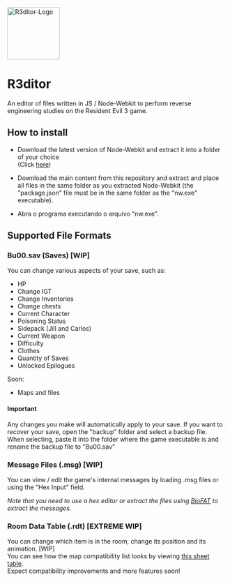 <img src="https://raw.githubusercontent.com/themitosan/R3ditor/master/App/Img/logo.png" alt="R3ditor-Logo" draggable="false" width="120" height="120">

# R3ditor
An editor of files written in JS / Node-Webkit to perform reverse engineering studies on the Resident Evil 3 game.

## How to install
- Download the latest version of Node-Webkit and extract it into a folder of your choice<br>(Click <a href="http://nwjs.io" target="_blank">here</a>)

- Download the main content from this repository and extract and place all files in the same folder as you extracted Node-Webkit (the "package.json" file must be in the same folder as the "nw.exe" executable).
- Abra o programa executando o arquivo "nw.exe".

## Supported File Formats

### Bu00.sav (Saves) [WIP]
You can change various aspects of your save, such as:

- HP
- Change IGT
- Change Inventories
- Change chests
- Current Character
- Poisoning Status
- Sidepack (Jill and Carlos)
- Current Weapon
- Difficulty
- Clothes
- Quantity of Saves
- Unlocked Epilogues

Soon:

- Maps and files

#### Important
Any changes you make will automatically apply to your save.
If you want to recover your save, open the "backup" folder and select a backup file. <br>
When selecting, paste it into the folder where the game executable is and rename the backup file to "Bu00.sav"

### Message Files (.msg) [WIP]
You can view / edit the game's internal messages by loading .msg files or using the "Hex Input" field.

<i>Note that you need to use a hex editor or extract the files using <a href="https://www.romhacking.net/utilities/1019/" target="_blank">BioFAT</a> to extract the messages.</i>

### Room Data Table (.rdt) [EXTREME WIP]
You can change which item is in the room, change its position and its animation. [WIP]<br>
You can see how the map compatibility list looks by viewing <a href="https://docs.google.com/spreadsheets/d/1HviJVXH_3NpgZEdMI1Cdplyqqy3IUm92QJE5c7CF1_w" target="_blank">this sheet table</a>.<br>
Expect compatibility improvements and more features soon!
